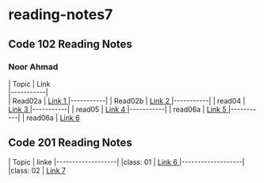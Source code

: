 # reading-notes7

## Code 102  Reading Notes
### Noor Ahmad
| Topic     | Link                   
|-----------|   
| Read02a   | [Link 1 ](./read02a.md)
|-----------|
| Read02b   | [Link 2 ](./read02b.md)
|-----------|
| read04    | [Link 3 ](./read04.md) 
|-----------|
| read05    | [Link 4 ](./read05.md)
|-----------|
| read06a   | [Link 5 ](./read06a.md)
|-----------|
| read06a   | [Link 6 ](./read06b.md)

## Code 201 Reading Notes

| Topic             | linke
|-------------------|
|class: 01          | [Link 6 ](./read001.md)
|-------------------|
|class: 02          | [Link 7 ](./class02.md)
